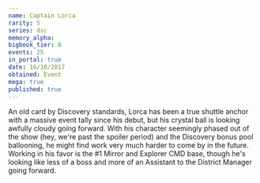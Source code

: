 ```yaml
---
name: Captain Lorca
rarity: 5
series: dsc
memory_alpha:
bigbook_tier: 8
events: 25
in_portal: true
date: 16/10/2017
obtained: Event
mega: true
published: true
---
```


An old card by Discovery standards, Lorca has been a true shuttle anchor with a massive event tally since his debut, but his crystal ball is looking awfully cloudy going forward. With his character seemingly phased out of the show (hey, we're past the spoiler period) and the Discovery bonus pool ballooning, he might find work very much harder to come by in the future. Working in his favor is the #1 Mirror and Explorer CMD base, though he's looking like less of a boss and more of an Assistant to the District Manager going forward.
